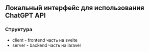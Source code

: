## Локальный интерфейс для использования ChatGPT API

### Структура
* client - frontend часть на svelte
* server - backend часть на laravel
